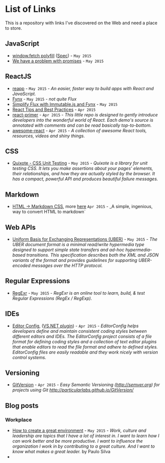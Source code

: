 # List of Links

This is a repository with links I've discovered on the Web and need a place to store.


## JavaScript

  * [window.fetch polyfill](https://github.com/github/fetch) ([Spec](https://fetch.spec.whatwg.org/)) - `May 2015`
  * [We have a problem with promises](http://pouchdb.com/2015/05/18/we-have-a-problem-with-promises.html) - `May 2015`

## ReactJS
  
  * [reapp](http://reapp.io/) - `May 2015` - _An easier, faster way to build apps with React and JavaScript._
  * [Fynx](http://foss-haas.github.io/fynx/) - `May 2015` - _not quite Flux_
  * [Simplify Flux with Immutable.js and Fynx](http://reapp.io/2015/03/11/Simplify-Flux-with-Immutable-js-and-Fynx/) - `May 2015`
  * [React Tips and Best Practices](http://aeflash.com/2015-02/react-tips-and-best-practices.html) - `Apr 2015`
  * [react-primer](https://github.com/BinaryMuse/react-primer) - `Apr 2015` - _This little repo is designed to gently introduce developers into the wonderful world of React. Each demo's source is annotated with comments and can be read basically top-to-bottom._
  * [awesome-react](https://github.com/enaqx/awesome-react) - `Apr 2015` - _A collection of awesome React tools, resources, videos and shiny things._ 

## CSS 

  * [Quixote - CSS Unit Testing](https://github.com/jamesshore/quixote/blob/master/README.md) - `May 2015` - _Quixote is a library for unit testing CSS. It lets you make assertions about your pages' elements, their relationships, and how they are actually styled by the browser. It has a compact, powerful API and produces beautiful failure messages._

## Markdown

  * [HTML -> Markdown CSS](https://gist.github.com/jbrooksuk/2d6989c35c77bf0c62f9), more [here](http://jsbin.com/huwosomawo)  `Apr 2015` - _A simple, ingenious, way to convert HTML to markdown`


## Web APIs

  * [Uniform Basis for Exchanging Representations (UBER)](https://rawgit.com/uber-hypermedia/specification/master/uber-hypermedia.html) - `May 2015` - _The UBER document format is a minimal read/write hypermedia type designed to support simple state transfers and ad-hoc hypermedia-based transitions. This specification describes both the XML and JSON variants of the format and provides guidelines for supporting UBER-encoded messages over the HTTP protocol._


## Regular Expressions
  
  * [RegExr](http://regexr.com/) - `May 2015` - _RegExr is an online tool to learn, build, & test Regular Expressions (RegEx / RegExp)._

## IDEs

  * [Editor Config](http://editorconfig.org/), ([VS.NET plugin](https://github.com/editorconfig/editorconfig-visualstudio#readme)) - `Apr 2015` - _EditorConfig helps developers define and maintain consistent coding styles between different editors and IDEs. The EditorConfig project consists of a file format for defining coding styles and a collection of text editor plugins that enable editors to read the file format and adhere to defined styles. EditorConfig files are easily readable and they work nicely with version control systems._

## Versioning

* [GitVersion](https://github.com/ParticularLabs/GitVersion) - `Apr 2015` - _Easy Semantic Versioning (http://semver.org) for projects using Git http://particularlabs.github.io/GitVersion/_


## Blog posts

### Workplace

  * [How to create a great environment](https://medium.com/we-are-swat/how-to-create-a-great-environment-13ec8ea1b5c) - `May 2015` - _Work, culture and leadership are topics that I have a lot of interest in. I want to learn how I can work better and be more productive. I want to influence the organization I work in by contributing to a great culture. And I want to know what makes a great leader._ by Paulo Silva
  * 
  


